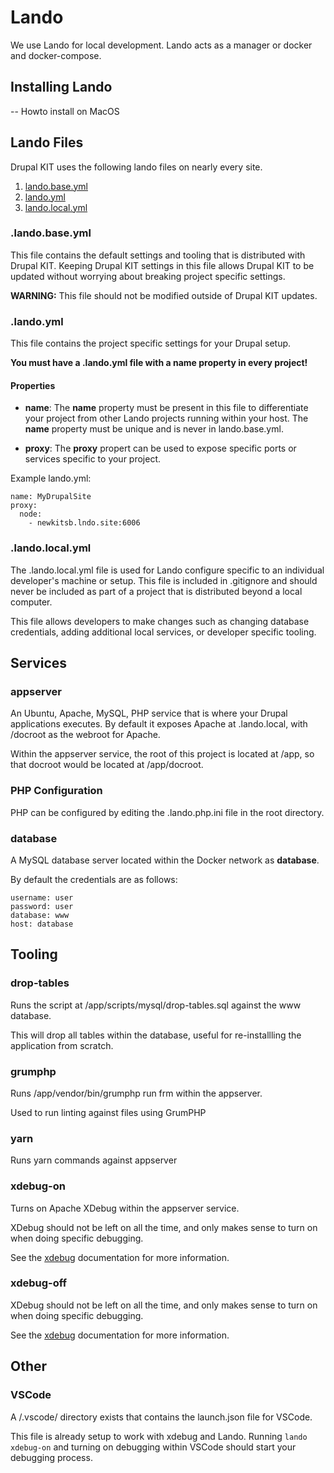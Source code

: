 # Lando

We use Lando for local development. Lando acts as a manager or docker and docker-compose.

## Installing Lando

-- Howto install on MacOS

## Lando Files

Drupal KIT uses the following lando files on nearly every site.

1. [lando.base.yml](###.lando.base.yml)
2. [lando.yml](###.lando.yml)
3. [lando.local.yml](#.lando.local.yml)

### .lando.base.yml

This file contains the default settings and tooling that is distributed with Drupal KIT. Keeping Drupal KIT settings in this file allows Drupal KIT to be updated without worrying about breaking project specific settings.

**WARNING:** This file should not be modified outside of Drupal KIT updates.

### .lando.yml

This file contains the project specific settings for your Drupal setup.

**You must have a .lando.yml file with a name property in every project!**

#### Properties

- **name**: The **name** property must be present in this file to differentiate your project from other Lando projects running within your host. The **name** property must be unique and is never in lando.base.yml.

- **proxy**: The **proxy** propert can be used to expose specific ports or services specific to your project.

Example lando.yml:

```
name: MyDrupalSite
proxy:
  node:
    - newkitsb.lndo.site:6006
```

### .lando.local.yml

The .lando.local.yml file is used for Lando configure specific to an individual developer's machine or setup. This file is included in .gitignore and should never be included as part of a project that is distributed beyond a local computer.

This file allows developers to make changes such as changing database credentials, adding additional local services, or developer specific tooling.

## Services

### appserver

An Ubuntu, Apache, MySQL, PHP service that is where your Drupal applications executes. By default it exposes Apache at <name>.lando.local, with /docroot as the webroot for Apache.

Within the appserver service, the root of this project is located at /app, so that docroot would be located at /app/docroot.

### PHP Configuration

PHP can be configured by editing the .lando.php.ini file in the root directory.

### database

A MySQL database server located within the Docker network as **database**.

By default the credentials are as follows:

```
username: user
password: user
database: www
host: database
```

## Tooling

### drop-tables

Runs the script at /app/scripts/mysql/drop-tables.sql against the www database.

This will drop all tables within the database, useful for re-installling the application from scratch.

### grumphp

Runs /app/vendor/bin/grumphp run frm within the appserver.

Used to run linting against files using GrumPHP

### yarn

Runs yarn commands against appserver

### xdebug-on

Turns on Apache XDebug within the appserver service.

XDebug should not be left on all the time, and only makes sense to turn on when doing specific debugging.

See the [xdebug](xdebug.md) documentation for more information.

### xdebug-off

XDebug should not be left on all the time, and only makes sense to turn on when doing specific debugging.

See the [xdebug](xdebug.md) documentation for more information.

## Other

### VSCode

A /.vscode/ directory exists that contains the launch.json file for VSCode.

This file is already setup to work with xdebug and Lando. Running ``lando xdebug-on`` and turning on debugging within VSCode should start your debugging process.